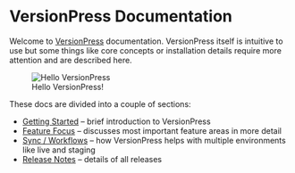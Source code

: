 # VersionPress Documentation #

Welcome to [VersionPress](https://versionpress.net/) documentation. VersionPress itself is intuitive to use but some things like core concepts or installation details require more attention and are described here.

<figure style="width: 90%;">
  <img src="https://cloud.githubusercontent.com/assets/101152/26038360/1f325f26-3907-11e7-9993-0e25ff3299d7.png" alt="Hello VersionPress" />
  <figcaption>Hello VersionPress!</figcaption>
</figure>

These docs are divided into a couple of sections:

* [Getting Started](en/getting-started/index.md) – brief introduction to VersionPress
* [Feature Focus](en/feature-focus/index.md) – discusses most important feature areas in more detail
* [Sync / Workflows](en/sync/index.md) – how VersionPress helps with multiple environments like live and staging
* [Release Notes](en/release-notes/index.md) – details of all releases
